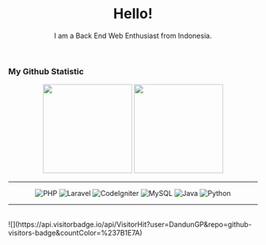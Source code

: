 <h1 align= "center"><b>Hello!</b></h1>

<p align="center">
I am a Back End Web Enthusiast from Indonesia.
</p>
<br>

### My Github Statistic
<p align="center">
<img height="180em" src="https://github-readme-stats-eight-theta.vercel.app/api?username=DandunGP&show_icons=true&theme=algolia&include_all_commits=true&count_private=true"/>
<img height="180em" src="https://github-readme-stats-eight-theta.vercel.app/api/top-langs/?username=DandunGP&layout=compact&langs_count=8&theme=algolia"/>
</p>

<hr>
<p align="center">
  <img alt="PHP" src="https://img.shields.io/badge/PHP-777BB4?style=for-the-badge&logo=php&logoColor=white"/>
  <img alt="Laravel" src="https://img.shields.io/badge/Laravel-FF2D20?style=for-the-badge&logo=laravel&logoColor=white"/>
  <img alt="CodeIgniter" src="https://img.shields.io/badge/CodeIgniter-orange?style=for-the-badge&logo=codeigniter&logoColor=white"/>
  <img alt="MySQL" src="https://img.shields.io/badge/MySQL-005C84?style=for-the-badge&logo=mysql&logoColor=white"/>
  <img alt="Java" src="https://img.shields.io/badge/Java-ED8B00?style=for-the-badge&logo=java&logoColor=white"/>
  <img alt="Python" src="https://img.shields.io/badge/Python-3776AB?style=for-the-badge&logo=python&logoColor=white"/>
</p>
<hr>
<br>
![](https://api.visitorbadge.io/api/VisitorHit?user=DandunGP&repo=github-visitors-badge&countColor=%237B1E7A)
